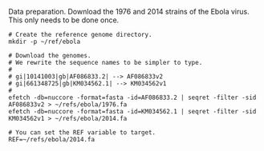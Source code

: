 Data preparation. Download the 1976 and 2014 strains of the Ebola virus.
This only needs to be done once.

	# Create the reference genome directory.
	mkdir -p ~/ref/ebola

	# Download the genomes.
	# We rewrite the sequence names to be simpler to type.
	#
	# gi|10141003|gb|AF086833.2| --> AF086833v2
	# gi|661348725|gb|KM034562.1| --> KM034562v1
	#
	efetch -db=nuccore -format=fasta -id=AF086833.2 | seqret -filter -sid AF086833v2 > ~/refs/ebola/1976.fa
	efetch -db=nuccore -format=fasta -id=KM034562.1 | seqret -filter -sid KM034562v1 > ~/refs/ebola/2014.fa

	# You can set the REF variable to target.
	REF=~/refs/ebola/2014.fa
